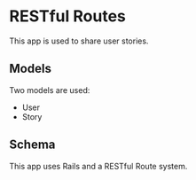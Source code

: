 # RESTful Routes
This app is used to share user stories.

## Models
Two models are used:

- User
- Story

## Schema
This app uses Rails and a RESTful Route system. 
